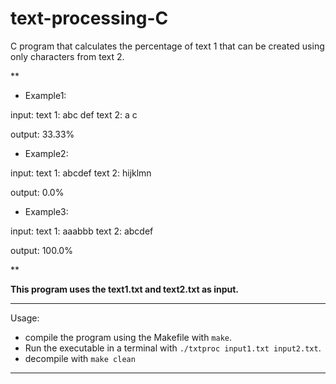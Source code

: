 # text-processing-C

C program that calculates the percentage of text 1 that can be created using only characters from text 2.

** 

+ Example1: 

input:
 text 1: abc def 
 text 2: a c 

output: 33.33%

+ Example2: 

input:
 text 1: abcdef
 text 2: hijklmn

output: 0.0%

+ Example3:

input:
 text 1: aaabbb
 text 2: abcdef

output: 100.0%

**

__This program uses the text1.txt and text2.txt as input.__

***

Usage:

+ compile the program using the Makefile with `make`.
+ Run the executable in a terminal with `./txtproc input1.txt input2.txt`.
+ decompile with `make clean`

*** 
